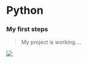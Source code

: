 # Python

### My first steps

> My project is working....

[![](https://i.imgur.com/vi6bEl1.jpeg)](http://https://i.imgur.com/vi6bEl1.jpeg)
